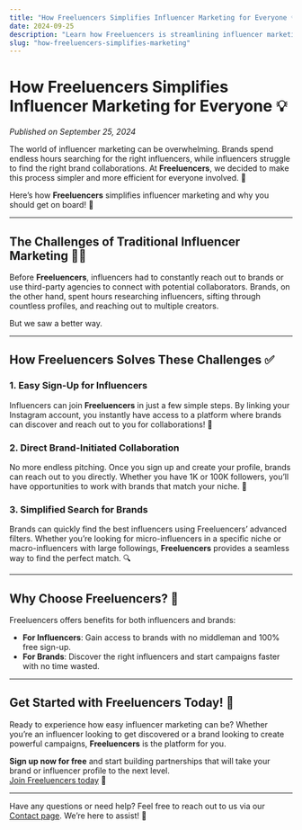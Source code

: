 ```yaml
---
title: "How Freeluencers Simplifies Influencer Marketing for Everyone 💡"
date: 2024-09-25
description: "Learn how Freeluencers is streamlining influencer marketing for influencers and brands alike—making it easier, faster, and more efficient."
slug: "how-freeluencers-simplifies-marketing"
---
```


# How Freeluencers Simplifies Influencer Marketing for Everyone 💡

*Published on September 25, 2024*

The world of influencer marketing can be overwhelming. Brands spend endless hours searching for the right influencers, while influencers struggle to find the right brand collaborations. At **Freeluencers**, we decided to make this process simpler and more efficient for everyone involved. 🤝

Here’s how **Freeluencers** simplifies influencer marketing and why you should get on board! 🚀

---

## The Challenges of Traditional Influencer Marketing 🤦‍♂️

Before **Freeluencers**, influencers had to constantly reach out to brands or use third-party agencies to connect with potential collaborators. Brands, on the other hand, spent hours researching influencers, sifting through countless profiles, and reaching out to multiple creators.

But we saw a better way.

---

## How Freeluencers Solves These Challenges ✅

### 1. Easy Sign-Up for Influencers
Influencers can join **Freeluencers** in just a few simple steps. By linking your Instagram account, you instantly have access to a platform where brands can discover and reach out to you for collaborations! 🌟

### 2. Direct Brand-Initiated Collaboration
No more endless pitching. Once you sign up and create your profile, brands can reach out to you directly. Whether you have 1K or 100K followers, you’ll have opportunities to work with brands that match your niche. 🙌

### 3. Simplified Search for Brands
Brands can quickly find the best influencers using Freeluencers’ advanced filters. Whether you’re looking for micro-influencers in a specific niche or macro-influencers with large followings, **Freeluencers** provides a seamless way to find the perfect match. 🔍

---

## Why Choose Freeluencers? 🤔

Freeluencers offers benefits for both influencers and brands:

- **For Influencers**: Gain access to brands with no middleman and 100% free sign-up.
- **For Brands**: Discover the right influencers and start campaigns faster with no time wasted.

---

## Get Started with Freeluencers Today! 🚀

Ready to experience how easy influencer marketing can be? Whether you’re an influencer looking to get discovered or a brand looking to create powerful campaigns, **Freeluencers** is the platform for you.

**Sign up now for free** and start building partnerships that will take your brand or influencer profile to the next level.  
[Join Freeluencers today](https://freeluencers.com/register) 🎯

---

Have any questions or need help? Feel free to reach out to us via our [Contact page](https://freeluencers.com/contact). We’re here to assist! 💬
